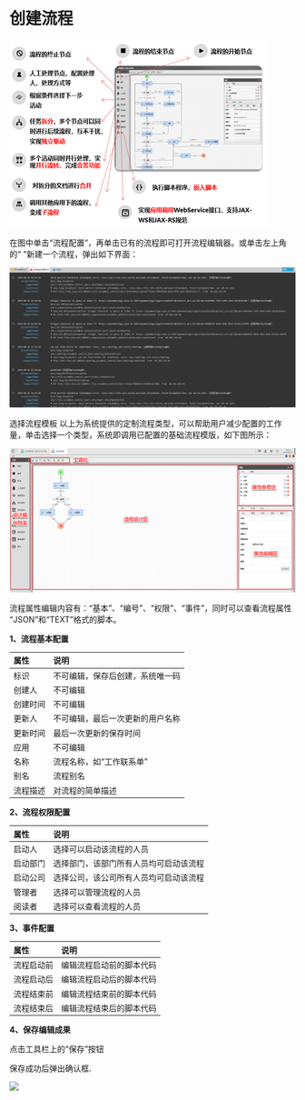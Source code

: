 # 创建流程

![](../../.gitbook/assets/image%20%28133%29.png)

在图中单击“流程配置”，再单击已有的流程即可打开流程编辑器。或单击左上角的“ ”新建一个流程，弹出如下界面：



![](../../.gitbook/assets/image%20%2897%29.png)

选择流程模板 以上为系统提供的定制流程类型，可以帮助用户减少配置的工作量，单击选择一个类型，系统即调用已配置的基础流程模版，如下图所示：

![](../../.gitbook/assets/image%20%2846%29.png)

流程属性编辑内容有：“基本”、“编号”、“权限”、“事件”，同时可以查看流程属性 “JSON”和“TEXT”格式的脚本。

**1、流程基本配置**

| **属性** | **说明** |
| :--- | :--- |
| 标识 | 不可编辑，保存后创建，系统唯一码 |
| 创建人 | 不可编辑 |
| 创建时间 | 不可编辑 |
| 更新人 | 不可编辑，最后一次更新的用户名称 |
| 更新时间 | 最后一次更新的保存时间 |
| 应用 | 不可编辑 |
| 名称 | 流程名称，如“工作联系单” |
| 别名 | 流程别名 |
| 流程描述 | 对流程的简单描述 |

**2、流程权限配置**

| **属性** | **说明** |
| :--- | :--- |
| 启动人 | 选择可以启动该流程的人员 |
| 启动部门 | 选择部门，该部门所有人员均可启动该流程 |
| 启动公司 | 选择公司，该公司所有人员均可启动该流程 |
| 管理者 | 选择可以管理流程的人员 |
| 阅读者 | 选择可以查看流程的人员 |

**3、事件配置**

| **属性** | **说明** |
| :--- | :--- |
| 流程启动前 | 编辑流程启动前的脚本代码 |
| 流程启动后 | 编辑流程启动后的脚本代码 |
| 流程结束前 | 编辑流程结束前的脚本代码 |
| 流程结束后 | 编辑流程结束后的脚本代码 |


  
**4、保存编辑成果**

点击工具栏上的“保存”按钮

保存成功后弹出确认框.

![](file:///C:/Users/zhour/AppData/Local/Temp/msohtmlclip1/01/clip_image004.jpg)

